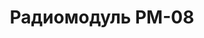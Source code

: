 ---
lang: ru
layout: featured
title: Радиомодуль РМ-08
max_weight: 3
icon: /assets/img/products/PM08.png
description: "Индикатор 25мм</br>Сохранение результатов</br>Выход в ПК, в т.ч. онлайн</br>Цена: 9600грн"
---